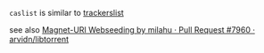 `caslist` is similar to
[trackerslist](https://github.com/ngosang/trackerslist)

see also
[Magnet-URI Webseeding by milahu · Pull Request #7960 · arvidn/libtorrent](https://github.com/arvidn/libtorrent/pull/7960)
